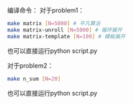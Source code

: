 

编译命令：
对于problem1：
```bash
make matrix [N=5000] # 平凡算法
make matrix-unroll [N=5000] # 循环展开
make matrix-template [N=100] # 模板展开
```
也可以直接运行python script.py

对于problem2：
```bash
make n_sum [N=20]
```
也可以直接运行python script.py
